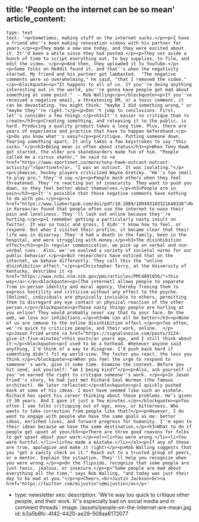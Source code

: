 title: 'People on the internet can be so mean'
article_content:
  -
    type: text
    text: '<p>Sometimes, making stuff on the internet sucks.</p><p>I have a friend who''s been making renovation videos with his partner for years.</p><p>They made a new one today, and they were excited about it. It''d been a while since they had posted.</p><p>They set aside a bunch of time to script everything out, to buy supplies, to film, and edit the video. </p><p>And then, they uploaded it to YouTube.</p><p>Some folks on Reddit found it, and that''s when the negativity started. My friend and his partner got lambasted.  "The negative comments were so overwhelming," he said, "that I removed the video."</p><blockquote><p>"It happens to all of us. If you''re doing anything interesting out in the world, you''re gonna have people get mad about something at some point."  – Rob Walling</p></blockquote><p>If you''ve received a negative email, a threatening DM, or a toxic comment, it can be devastating. You might think: "maybe I did something wrong," or "maybe they''re right."</p><p>Don''t jump to conclusions. First, let''s consider a few things.</p><h3>It''s easier to critique than to create</h3><p>Creating something, and releasing it to the public, is hard. Producing a quality product takes a long time. Plus, there are years of experience and practice that have to happen beforehand.</p><p>Do you know what''s easy?</p><p>Critique. Putting someone down. Tearing something apart. It only takes a few keystrokes to say "this sucks."</p><h3>Being mean is often about status</h3><p>When Tony Hawk got started, the older pro skateboarders made fun of him. "People called me a circus skater," he said to <a href="https://www.sportsnet.ca/more/tony-hawk-outcast-outcast-activity/">Sportsnet</a>, "I was an outcast. It was isolating."</p><p>Likewise, hockey players criticized Wayne Gretzky. "He''s too small to play pro," they''d say.</p><p>People mock others when they feel threatened. They''re reacting out of insecurity. They want to push you down, so they feel better about themselves.</p><h3>People are in pain</h3><p>It''s possible that those negative comments have nothing to do with you.</p><p><a href="https://www.liebertpub.com/doi/pdf/10.1089/109493103321640338">Researchers in Korea</a> found that people often use the internet to ease their pain and loneliness. They''ll lash out online because they''re hurting.</p><p>I remember getting a particularly nasty insult on Twitter. It was so toxic and gross, I didn''t know how to feel, or respond. But when I visited their profile, it became clear that their life was in disarray. They''d had a death in the family, been in the hospital, and were struggling with money.</p><h3>The disinhibition effect</h3><p>In regular communication, we pick up on verbal and non-verbal cues.  Also, we''ve evolved a variety of societal norms for our public behavior.</p><p>But researchers have noticed that on the internet, we behave differently. They call this the "online disinhibition effect."</p><p>Christopher Terry, at the University of Kentucky, describes it <a href="https://www.ncbi.nlm.nih.gov/pmc/articles/PMC4891856/">this way</a>:</p><blockquote><p>[The internet] allows people to separate from in-person identity and moral agency, thereby freeing them to express hostility and criticism without any effect to the psyche. [Online], individuals are physically invisible to others, permitting them to disregard any eye contact or physical reaction of the other person.</p></blockquote><p>Those nasty things people are hurling at you online? They would probably never say that to your face. On the web, we lose our inhibitions.</p><h3>We can all be better</h3><p>None of us are immune to the online disinhibition effect.</p><p>Too often, we''re quick to criticize people, and their work, online.  </p><p>Jason Fried wrote <a href="https://signalvnoise.com/posts/3124-give-it-five-minutes">this post</a> years ago, and I still think about it:</p><blockquote><p>I used to be a hothead. Whenever anyone said anything, I’d think of a way to disagree. I’d push back hard if something didn’t fit my world-view. The faster you react, the less you think.</p></blockquote><p>When you feel the urge to respond to someone''s work, give it some time. Examine the context. Before you hit send, ask yourself: “am I being kind?”</p><p>Also, ask yourself if you''ve earned the right to critique someone''s work. </p><p>In Jason Fried''s story, he had just met Richard Saul Wurman (the famous architect). He later reflected:</p><blockquote><p>I quickly pushed back at some of his ideas. I must have seemed like such an asshole. Richard has spent his career thinking about these problems. He’s given it 30 years. And I gave it just a few minutes.</p></blockquote><p>Too often I see folks critiquing out of ego, envy, or bitterness. Who wants to take correction from people like that?</p><p>However, I do want to engage with people who have the same goals as me: better ideas, enriched lives, and forward progress for humanity. I''m open to their ideas because we have the same destination.</p><h3>What to do if people get upset at you</h3><p>There are three good reasons for folks to get upset about your work:</p><ol><li>You were wrong.</li><li>You were hurtful.</li><li>You made a mistake.</li></ol><p>If any of these are true, apologize and make it right!</p><p>Rob Walling suggests that you "get a sanity check on it." Reach out to a trusted group of peers, or a mentor. Explain the situation. They''ll help you recognize when you were wrong.</p><p>On the flipside, recognize that some people are just toxic, jealous, or insecure.</p><p>"Some people are mad about everything all the time," says Rob Walling, "and today was just their day to be mad at you."</p><p>Cheers,<br>Justin Jackson<br><a href="https://twitter.com/mijustin">@mijustin</a></p>'
  -
    type: newsletter
seo:
  description: 'We’re way too quick to critique other people, and their work. It''s especially bad on social media and in comment threads.'
  image: /assets/people-on-the-internet-are-mean.jpg
id: b3a5b8fc-4f42-4420-ae28-508aa6172077
